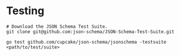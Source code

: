 # Testing

    # Download the JSON Schema Test Suite.
    git clone git@github.com:json-schema/JSON-Schema-Test-Suite.git
    
    go test github.com/cupcake/json-schema/jsonschema -testsuite <path/to/test/suite>
